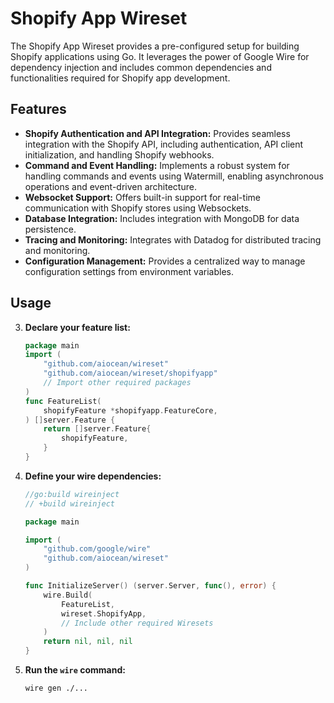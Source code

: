 # Shopify App Wireset

The Shopify App Wireset provides a pre-configured setup for building Shopify applications using Go. It leverages the power of Google Wire for dependency injection and includes common dependencies and functionalities required for Shopify app development.

## Features

- **Shopify Authentication and API Integration:** Provides seamless integration with the Shopify API, including authentication, API client initialization, and handling Shopify webhooks.
- **Command and Event Handling:** Implements a robust system for handling commands and events using Watermill, enabling asynchronous operations and event-driven architecture.
- **Websocket Support:** Offers built-in support for real-time communication with Shopify stores using Websockets.
- **Database Integration:** Includes integration with MongoDB for data persistence.
- **Tracing and Monitoring:** Integrates with Datadog for distributed tracing and monitoring.
- **Configuration Management:** Provides a centralized way to manage configuration settings from environment variables.

## Usage

3. **Declare your feature list:**

   ```go:main.go
   package main
   import (
       "github.com/aiocean/wireset"
       "github.com/aiocean/wireset/shopifyapp"
       // Import other required packages
   )
   func FeatureList(
       shopifyFeature *shopifyapp.FeatureCore,
   ) []server.Feature {
       return []server.Feature{
           shopifyFeature,
       }
   }
   ```

4. **Define your wire dependencies:**

   ```go:wire.go
   //go:build wireinject
   // +build wireinject

   package main

   import (
       "github.com/google/wire"
       "github.com/aiocean/wireset"
   )

   func InitializeServer() (server.Server, func(), error) {
       wire.Build(
           FeatureList,
           wireset.ShopifyApp,
           // Include other required Wiresets
       )
       return nil, nil, nil
   }
   ```

5. **Run the `wire` command:**

   ```bash
   wire gen ./...
   ```